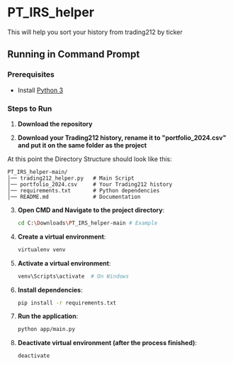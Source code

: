 # PT_IRS_helper
This will help you sort your history from trading212 by ticker

## Running in Command Prompt

### Prerequisites
- Install [Python 3](https://www.python.org/downloads/)

### Steps to Run
1. **Download the repository**

2. **Download your Trading212 history, rename it to "portfolio_2024.csv" and put it on the same folder as the project**

At this point the Directory Structure should look like this:
```
PT_IRS_helper-main/
│── trading212_helper.py   # Main Script
│── portfolio_2024.csv     # Your Trading212 history
│── requirements.txt       # Python dependencies
│── README.md              # Documentation
```

3. **Open CMD and Navigate to the project directory**:
   ```sh
   cd C:\Downloads\PT_IRS_helper-main # Example
   ```
   
4. **Create a virtual environment**:
   ```sh
   virtualenv venv
   ```
5. **Activate a virtual environment**:
   ```sh
   venv\Scripts\activate  # On Windows
   ```

6. **Install dependencies**:
   ```sh
   pip install -r requirements.txt
   ```

7. **Run the application**:
   ```sh
   python app/main.py
   ```

8. **Deactivate virtual environment (after the process finished)**:
   ```sh
   deactivate
   ```
